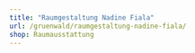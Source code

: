 ```yaml
---
title: "Raumgestaltung Nadine Fiala"
url: /gruenwald/raumgestaltung-nadine-fiala/
shop: Raumausstattung
---
```

